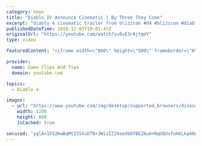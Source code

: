 ```yaml
---
category: news
title: "Diablo IV Announce Cinematic | By Three They Come"
excerpt: "diablo 4 cinematic trailer from blizzcon #d4 #blizzcon #diablo."
publishedDateTime: 2019-11-01T19:01:45Z
originalUrl: "https://youtube.com/watch?v=0vE3rAjtqUY"
type: video

featuredContent: "<iframe width=\"800\" height=\"500\" frameborder=\"0\" src=\"https://www.youtube.com/embed/0vE3rAjtqUY\" allow=\"accelerometer; autoplay; encrypted-media; gyroscope; picture-in-picture\" allowfullscreen></iframe>"

provider:
  name: Game Clips And Tips
  domain: youtube.com

topics:
  - Diablo 4

images:
  - url: "https://www.youtube.com/img/desktop/supported_browsers/dinosaur.png"
    width: 1200
    height: 800
    isCached: true

secured: "yqlA+1FS2KwBqMtIS5XsDTN+JWizIZ2XeeXbOYBEZ6u0+NqUQUvfohKLkpAOgQDM4aQG5t0/4Nt2r6idfMVxA/A+4XJp5Yc6DQqIPb+6UZwyq4tJhgGQ+8m7Ximm9VRpyDQr272UPuMJ+EYyXPH7+emguo08W04IWybWwjlg9SzBx3BSewRxUWRfEm2QjH74s3q5gwYNCcPNU/FyLrphigZACf7en0OhYOR+lmNvQFIzWgA15tRPOf9fLN3ycP7yB6iVCbHXM4ry2MwBzL16PSFI4lUJw+gBLMjj3dy7teqM4+LWLKqyltPJQI6fWcx99ptiDACu+YlU7+/0oYoKjCpFtqYr/n+wqXX/sa7WULgeXqP2DQ2E1IMuVksAltWqdqjvNCmOx77zzEqRCJ8Liw==;ZaNrMypo6v/ceVGOwi+PkA=="
---
```



